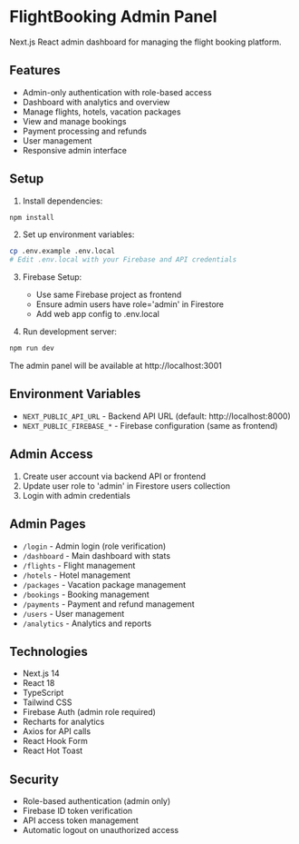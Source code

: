 # FlightBooking Admin Panel

Next.js React admin dashboard for managing the flight booking platform.

## Features

- Admin-only authentication with role-based access
- Dashboard with analytics and overview
- Manage flights, hotels, vacation packages
- View and manage bookings
- Payment processing and refunds
- User management
- Responsive admin interface

## Setup

1. Install dependencies:
```bash
npm install
```

2. Set up environment variables:
```bash
cp .env.example .env.local
# Edit .env.local with your Firebase and API credentials
```

3. Firebase Setup:
   - Use same Firebase project as frontend
   - Ensure admin users have role='admin' in Firestore
   - Add web app config to .env.local

4. Run development server:
```bash
npm run dev
```

The admin panel will be available at http://localhost:3001

## Environment Variables

- `NEXT_PUBLIC_API_URL` - Backend API URL (default: http://localhost:8000)
- `NEXT_PUBLIC_FIREBASE_*` - Firebase configuration (same as frontend)

## Admin Access

1. Create user account via backend API or frontend
2. Update user role to 'admin' in Firestore users collection
3. Login with admin credentials

## Admin Pages

- `/login` - Admin login (role verification)
- `/dashboard` - Main dashboard with stats
- `/flights` - Flight management
- `/hotels` - Hotel management
- `/packages` - Vacation package management
- `/bookings` - Booking management
- `/payments` - Payment and refund management
- `/users` - User management
- `/analytics` - Analytics and reports

## Technologies

- Next.js 14
- React 18
- TypeScript
- Tailwind CSS
- Firebase Auth (admin role required)
- Recharts for analytics
- Axios for API calls
- React Hook Form
- React Hot Toast

## Security

- Role-based authentication (admin only)
- Firebase ID token verification
- API access token management
- Automatic logout on unauthorized access